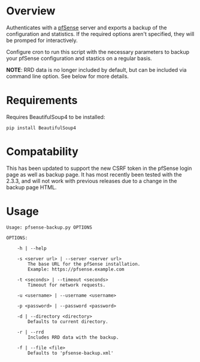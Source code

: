 Overview
========

Authenticates with a [pfSense](http://www.pfsense.org/) server and exports
a backup of the configuration and statistics. If the required options aren't
specified, they will be promped for interactively.

Configure cron to run this script with the necessary parameters to backup your
pfSense configuration and stastics on a regular basis.

**NOTE**: RRD data is no longer included by default, but can be included via command line option. See below for more details.

Requirements
============

Requires BeautifulSoup4 to be installed:

    pip install BeautifulSoup4

Compatability
=============

This has been updated to support the new CSRF token in the pfSense login page as well as backup page. It has most recently been tested with the 2.3.3, and will not work with previous releases due to a change in the backup page HTML. 

Usage
=====

    Usage: pfsense-backup.py OPTIONS

    OPTIONS:

        -h | --help

        -s <server url> | --server <server url>
            The base URL for the pfSense installation.
            Example: https://pfsense.example.com
            
        -t <seconds> | --timeout <seconds>
            Timeout for network requests.

        -u <username> | --username <username>
        
        -p <password> | --password <password>

        -d | --directory <directory>
            Defaults to current directory.

        -r | --rrd
            Includes RRD data with the backup.

        -f | --file <file>
            Defaults to 'pfsense-backup.xml'

